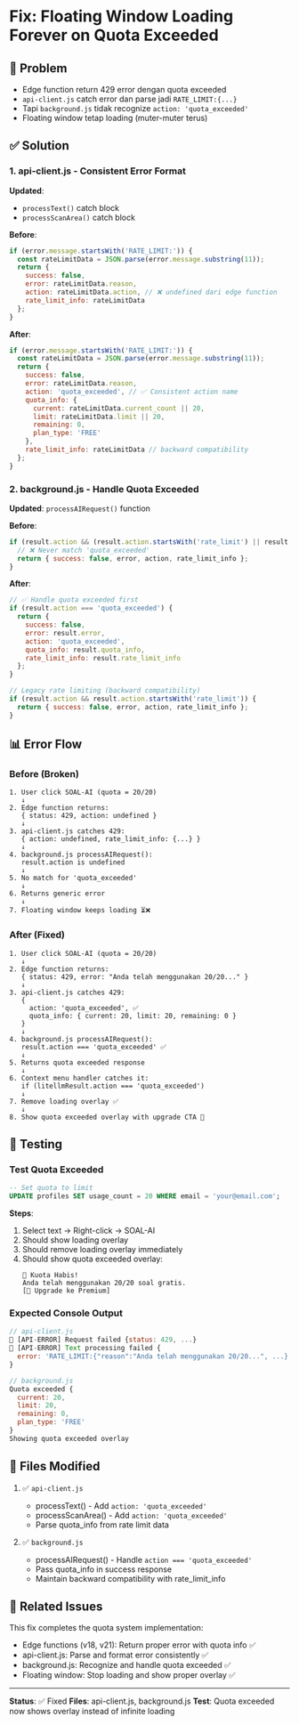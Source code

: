 # Fix: Floating Window Loading Forever on Quota Exceeded

## 🐛 Problem
- Edge function return 429 error dengan quota exceeded
- `api-client.js` catch error dan parse jadi `RATE_LIMIT:{...}`
- Tapi `background.js` tidak recognize `action: 'quota_exceeded'`
- Floating window tetap loading (muter-muter terus)

## ✅ Solution

### 1. api-client.js - Consistent Error Format
**Updated**:
- `processText()` catch block
- `processScanArea()` catch block

**Before**:
```javascript
if (error.message.startsWith('RATE_LIMIT:')) {
  const rateLimitData = JSON.parse(error.message.substring(11));
  return {
    success: false,
    error: rateLimitData.reason,
    action: rateLimitData.action, // ❌ undefined dari edge function
    rate_limit_info: rateLimitData
  };
}
```

**After**:
```javascript
if (error.message.startsWith('RATE_LIMIT:')) {
  const rateLimitData = JSON.parse(error.message.substring(11));
  return {
    success: false,
    error: rateLimitData.reason,
    action: 'quota_exceeded', // ✅ Consistent action name
    quota_info: {
      current: rateLimitData.current_count || 20,
      limit: rateLimitData.limit || 20,
      remaining: 0,
      plan_type: 'FREE'
    },
    rate_limit_info: rateLimitData // backward compatibility
  };
}
```

### 2. background.js - Handle Quota Exceeded
**Updated**: `processAIRequest()` function

**Before**:
```javascript
if (result.action && (result.action.startsWith('rate_limit') || result.action === 'rate_limit')) {
  // ❌ Never match 'quota_exceeded'
  return { success: false, error, action, rate_limit_info };
}
```

**After**:
```javascript
// ✅ Handle quota exceeded first
if (result.action === 'quota_exceeded') {
  return {
    success: false,
    error: result.error,
    action: 'quota_exceeded',
    quota_info: result.quota_info,
    rate_limit_info: result.rate_limit_info
  };
}

// Legacy rate limiting (backward compatibility)
if (result.action && result.action.startsWith('rate_limit')) {
  return { success: false, error, action, rate_limit_info };
}
```

## 📊 Error Flow

### Before (Broken)
```
1. User click SOAL-AI (quota = 20/20)
   ↓
2. Edge function returns:
   { status: 429, action: undefined }
   ↓
3. api-client.js catches 429:
   { action: undefined, rate_limit_info: {...} }
   ↓
4. background.js processAIRequest():
   result.action is undefined
   ↓
5. No match for 'quota_exceeded'
   ↓
6. Returns generic error
   ↓
7. Floating window keeps loading ⏳❌
```

### After (Fixed)
```
1. User click SOAL-AI (quota = 20/20)
   ↓
2. Edge function returns:
   { status: 429, error: "Anda telah menggunakan 20/20..." }
   ↓
3. api-client.js catches 429:
   { 
     action: 'quota_exceeded', ✅
     quota_info: { current: 20, limit: 20, remaining: 0 }
   }
   ↓
4. background.js processAIRequest():
   result.action === 'quota_exceeded' ✅
   ↓
5. Returns quota exceeded response
   ↓
6. Context menu handler catches it:
   if (litellmResult.action === 'quota_exceeded')
   ↓
7. Remove loading overlay ✅
   ↓
8. Show quota exceeded overlay with upgrade CTA 🚀
```

## 🧪 Testing

### Test Quota Exceeded
```sql
-- Set quota to limit
UPDATE profiles SET usage_count = 20 WHERE email = 'your@email.com';
```

**Steps**:
1. Select text → Right-click → SOAL-AI
2. Should show loading overlay
3. Should remove loading overlay immediately
4. Should show quota exceeded overlay:
   ```
   🚫 Kuota Habis!
   Anda telah menggunakan 20/20 soal gratis.
   [🚀 Upgrade ke Premium]
   ```

### Expected Console Output
```javascript
// api-client.js
🔌 [API-ERROR] Request failed {status: 429, ...}
🔌 [API-ERROR] Text processing failed {
  error: 'RATE_LIMIT:{"reason":"Anda telah menggunakan 20/20...", ...}'
}

// background.js
Quota exceeded {
  current: 20, 
  limit: 20, 
  remaining: 0, 
  plan_type: 'FREE'
}
Showing quota exceeded overlay
```

## 📝 Files Modified

1. ✅ `api-client.js`
   - processText() - Add `action: 'quota_exceeded'`
   - processScanArea() - Add `action: 'quota_exceeded'`
   - Parse quota_info from rate limit data

2. ✅ `background.js`
   - processAIRequest() - Handle `action === 'quota_exceeded'`
   - Pass quota_info in success response
   - Maintain backward compatibility with rate_limit_info

## 🔗 Related Issues

This fix completes the quota system implementation:
- Edge functions (v18, v21): Return proper error with quota info ✅
- api-client.js: Parse and format error consistently ✅
- background.js: Recognize and handle quota exceeded ✅
- Floating window: Stop loading and show proper overlay ✅

---

**Status**: ✅ Fixed
**Files**: api-client.js, background.js
**Test**: Quota exceeded now shows overlay instead of infinite loading
